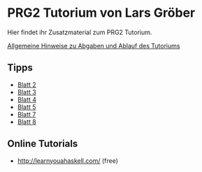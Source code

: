 # PRG2 Tutorium von Lars Gröber

Hier findet ihr Zusatzmaterial zum PRG2 Tutorium.

[Allgemeine Hinweise zu Abgaben und Ablauf des Tutoriums](Hinweise.md)

## Tipps

- [Blatt 2](Tipps/Blatt2.md)
- [Blatt 3](Tipps/Blatt3.md)
- [Blatt 4](Tipps/Blatt4.md)
- [Blatt 5](Tipps/Blatt5.md)
- [Blatt 7](Tipps/Blatt7.md)
- [Blatt 8](Tipps/Blatt8.md)

## Online Tutorials

- http://learnyouahaskell.com/ (free)

